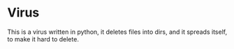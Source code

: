 # Virus
This is a virus written in python, it deletes files into dirs, and it spreads itself, to make it hard to delete.
